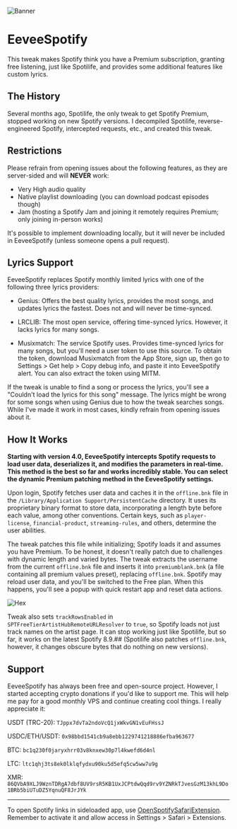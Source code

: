 ![Banner](Images/banner.png)

# EeveeSpotify

This tweak makes Spotify think you have a Premium subscription, granting free listening, just like Spotilife, and provides some additional features like custom lyrics.

## The History

Several months ago, Spotilife, the only tweak to get Spotify Premium, stopped working on new Spotify versions. I decompiled Spotilife, reverse-engineered Spotify, intercepted requests, etc., and created this tweak.

## Restrictions

Please refrain from opening issues about the following features, as they are server-sided and will **NEVER** work:

- Very High audio quality
- Native playlist downloading (you can download podcast episodes though)
- Jam (hosting a Spotify Jam and joining it remotely requires Premium; only joining in-person works)

It's possible to implement downloading locally, but it will never be included in EeveeSpotify (unless someone opens a pull request).

## Lyrics Support

EeveeSpotify replaces Spotify monthly limited lyrics with one of the following three lyrics providers:

- Genius: Offers the best quality lyrics, provides the most songs, and updates lyrics the fastest. Does not and will never be time-synced.

- LRCLIB: The most open service, offering time-synced lyrics. However, it lacks lyrics for many songs.

- Musixmatch: The service Spotify uses. Provides time-synced lyrics for many songs, but you'll need a user token to use this source. To obtain the token, download Musixmatch from the App Store, sign up, then go to Settings > Get help > Copy debug info, and paste it into EeveeSpotify alert. You can also extract the token using MITM.

If the tweak is unable to find a song or process the lyrics, you'll see a "Couldn't load the lyrics for this song" message. The lyrics might be wrong for some songs when using Genius due to how the tweak searches songs. While I've made it work in most cases, kindly refrain from opening issues about it.

## How It Works

**Starting with version 4.0, EeveeSpotify intercepts Spotify requests to load user data, deserializes it, and modifies the parameters in real-time. This method is the best so far and works incredibly stable. You can select the dynamic Premium patching method in the EeveeSpotify settings.**

Upon login, Spotify fetches user data and caches it in the `offline.bnk` file in the `/Library/Application Support/PersistentCache` directory. It uses its proprietary binary format to store data, incorporating a length byte before each value, among other conventions. Certain keys, such as `player-license`, `financial-product`, `streaming-rules`, and others, determine the user abilities.

The tweak patches this file while initializing; Spotify loads it and assumes you have Premium. To be honest, it doesn't really patch due to challenges with dynamic length and varied bytes. The tweak extracts the username from the current `offline.bnk` file and inserts it into `premiumblank.bnk` (a file containing all premium values preset), replacing `offline.bnk`. Spotify may reload user data, and you'll be switched to the Free plan. When this happens, you'll see a popup with quick restart app and reset data actions.

![Hex](Images/hex.png)

Tweak also sets `trackRowsEnabled` in `SPTFreeTierArtistHubRemoteURLResolver` to `true`, so Spotify loads not just track names on the artist page. It can stop working just like Spotilife, but so far, it works on the latest Spotify 8.9.## (Spotilife also patches `offline.bnk`, however, it changes obscure bytes that do nothing on new versions). 

## Support

EeveeSpotify has always been free and open-source project. However, I started accepting crypto donations if you'd like to support me. This will help me pay for a good monthly VPS and continue creating cool things. I really appreciate it:

USDT (TRC-20): `TJppx7dvTa2ndoVcQ1jxWkvGN1vEuFHssJ`

USDC/ETH/USDT: `0x98bbd1541cb9a8ebb1229741218886efba963677`

BTC: `bc1q230f0jaryxhrr03v8knxew30p7l4kwefd6d4nl`

LTC: `ltc1qhj3ts8ek0lklqfydxu90ku5d5efq5cw5ww7u9g`

XMR: `86QVbA9XLJ9WznTDRgA7dbf8UV9rsR5KB1UxJCPtdwQqd9rv9YZNRkTJvesGzM13khL9Do1BRb5biUTuDZ5YqnuQF8JrJYk`

***

To open Spotify links in sideloaded app, use [OpenSpotifySafariExtension](https://github.com/BillyCurtis/OpenSpotifySafariExtension). Remember to activate it and allow access in Settings > Safari > Extensions.
